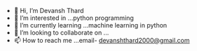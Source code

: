 - 👋 Hi, I’m Devansh Thard
- 👀 I’m interested in ...python programming
- 🌱 I’m currently learning ...machine learning in python
- 💞️ I’m looking to collaborate on ...
- 📫 How to reach me ...email- devanshthard2000@gmail.com

<!---
devansh2905/devansh2905 is a ✨ special ✨ repository because its `README.md` (this file) appears on your GitHub profile.
You can click the Preview link to take a look at your changes.
--->
